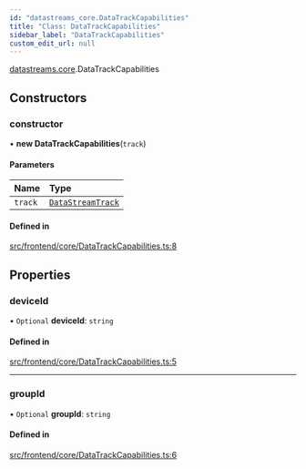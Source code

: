```yaml
---
id: "datastreams_core.DataTrackCapabilities"
title: "Class: DataTrackCapabilities"
sidebar_label: "DataTrackCapabilities"
custom_edit_url: null
---
```


[datastreams.core](../modules/datastreams_core).DataTrackCapabilities

## Constructors

### constructor

• **new DataTrackCapabilities**(`track`)

#### Parameters

| Name | Type |
| :------ | :------ |
| `track` | [`DataStreamTrack`](datastreams_core.DataStreamTrack) |

#### Defined in

[src/frontend/core/DataTrackCapabilities.ts:8](https://github.com/brainsatplay/datastreams-api/blob/2f2731a/src/frontend/core/DataTrackCapabilities.ts#L8)

## Properties

### deviceId

• `Optional` **deviceId**: `string`

#### Defined in

[src/frontend/core/DataTrackCapabilities.ts:5](https://github.com/brainsatplay/datastreams-api/blob/2f2731a/src/frontend/core/DataTrackCapabilities.ts#L5)

___

### groupId

• `Optional` **groupId**: `string`

#### Defined in

[src/frontend/core/DataTrackCapabilities.ts:6](https://github.com/brainsatplay/datastreams-api/blob/2f2731a/src/frontend/core/DataTrackCapabilities.ts#L6)
